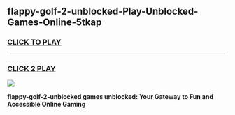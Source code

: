 
## flappy-golf-2-unblocked-Play-Unblocked-Games-Online-5tkap
<h3>
<a href="https://premium76.site?title=flappy-golf-2-unblocked&ref=25A">CLICK TO PLAY</a></h3>
<hr>

<h3>
<a href="https://premium76.site?title=flappy-golf-2-unblocked&ref=25A">CLICK 2 PLAY</a>
  
</h3>

<a href="https://premium76.site?title=flappy-golf-2-unblocked&ref=25A"><img src="https://clearcache.store/games.png"></a>


**flappy-golf-2-unblocked games unblocked: Your Gateway to Fun and Accessible Online Gaming**
